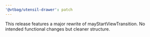 ```yaml
---
'@vtbag/utensil-drawer': patch
---
```


This release features a major rewrite of mayStartViewTransition. No intended functional changes but cleaner structure.
